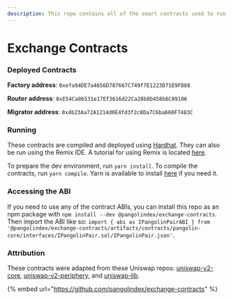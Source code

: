 ```yaml
---
description: This repo contains all of the smart contracts used to run Pangolin
---
```


# Exchange Contracts

### Deployed Contracts

**Factory address**: `0xefa94DE7a4656D787667C749f7E1223D71E9FD88`

**Router address**: `0xE54Ca86531e17Ef3616d22Ca28b0D458b6C89106`

**Migrator address**: `0x4b23Aa72A1214d0E4fd3f2c8Da7C6ba660F7483C`

### Running

These contracts are compiled and deployed using [Hardhat](https://hardhat.org/). They can also be run using the Remix IDE. A tutorial for using Remix is located [here](https://docs.avax.network/build/tutorials/platform/deploy-a-smart-contract-on-avalanche-using-remix-and-metamask).

To prepare the dev environment, run `yarn install`. To compile the contracts, run `yarn compile`. Yarn is available to install [here](https://classic.yarnpkg.com/en/docs/install/#debian-stable) if you need it.

### Accessing the ABI

If you need to use any of the contract ABIs, you can install this repo as an npm package with `npm install --dev @pangolindex/exchange-contracts`. Then import the ABI like so: `import { abi as IPangolinPairABI } from '@pangolindex/exchange-contracts/artifacts/contracts/pangolin-core/interfaces/IPangolinPair.sol/IPangolinPair.json'`.

### Attribution

These contracts were adapted from these Uniswap repos: [uniswap-v2-core](https://github.com/Uniswap/uniswap-v2-core), [uniswap-v2-periphery](https://github.com/Uniswap/uniswap-v2-core), and [uniswap-lib](https://github.com/Uniswap/uniswap-lib).

{% embed url="https://github.com/pangolindex/exchange-contracts" %}



